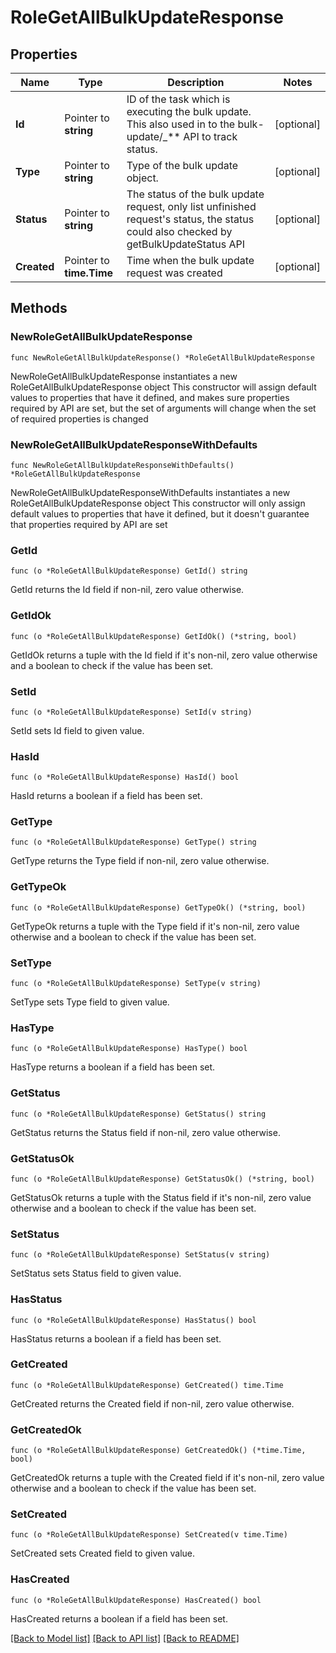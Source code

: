 # RoleGetAllBulkUpdateResponse

## Properties

Name | Type | Description | Notes
------------ | ------------- | ------------- | -------------
**Id** | Pointer to **string** | ID of the task which is executing the bulk update. This also used in to the bulk-update/_** API to track status. | [optional] 
**Type** | Pointer to **string** | Type of the bulk update object. | [optional] 
**Status** | Pointer to **string** | The status of the bulk update request, only list unfinished request&#39;s status, the status could also checked by getBulkUpdateStatus API | [optional] 
**Created** | Pointer to **time.Time** | Time when the bulk update request was created | [optional] 

## Methods

### NewRoleGetAllBulkUpdateResponse

`func NewRoleGetAllBulkUpdateResponse() *RoleGetAllBulkUpdateResponse`

NewRoleGetAllBulkUpdateResponse instantiates a new RoleGetAllBulkUpdateResponse object
This constructor will assign default values to properties that have it defined,
and makes sure properties required by API are set, but the set of arguments
will change when the set of required properties is changed

### NewRoleGetAllBulkUpdateResponseWithDefaults

`func NewRoleGetAllBulkUpdateResponseWithDefaults() *RoleGetAllBulkUpdateResponse`

NewRoleGetAllBulkUpdateResponseWithDefaults instantiates a new RoleGetAllBulkUpdateResponse object
This constructor will only assign default values to properties that have it defined,
but it doesn't guarantee that properties required by API are set

### GetId

`func (o *RoleGetAllBulkUpdateResponse) GetId() string`

GetId returns the Id field if non-nil, zero value otherwise.

### GetIdOk

`func (o *RoleGetAllBulkUpdateResponse) GetIdOk() (*string, bool)`

GetIdOk returns a tuple with the Id field if it's non-nil, zero value otherwise
and a boolean to check if the value has been set.

### SetId

`func (o *RoleGetAllBulkUpdateResponse) SetId(v string)`

SetId sets Id field to given value.

### HasId

`func (o *RoleGetAllBulkUpdateResponse) HasId() bool`

HasId returns a boolean if a field has been set.

### GetType

`func (o *RoleGetAllBulkUpdateResponse) GetType() string`

GetType returns the Type field if non-nil, zero value otherwise.

### GetTypeOk

`func (o *RoleGetAllBulkUpdateResponse) GetTypeOk() (*string, bool)`

GetTypeOk returns a tuple with the Type field if it's non-nil, zero value otherwise
and a boolean to check if the value has been set.

### SetType

`func (o *RoleGetAllBulkUpdateResponse) SetType(v string)`

SetType sets Type field to given value.

### HasType

`func (o *RoleGetAllBulkUpdateResponse) HasType() bool`

HasType returns a boolean if a field has been set.

### GetStatus

`func (o *RoleGetAllBulkUpdateResponse) GetStatus() string`

GetStatus returns the Status field if non-nil, zero value otherwise.

### GetStatusOk

`func (o *RoleGetAllBulkUpdateResponse) GetStatusOk() (*string, bool)`

GetStatusOk returns a tuple with the Status field if it's non-nil, zero value otherwise
and a boolean to check if the value has been set.

### SetStatus

`func (o *RoleGetAllBulkUpdateResponse) SetStatus(v string)`

SetStatus sets Status field to given value.

### HasStatus

`func (o *RoleGetAllBulkUpdateResponse) HasStatus() bool`

HasStatus returns a boolean if a field has been set.

### GetCreated

`func (o *RoleGetAllBulkUpdateResponse) GetCreated() time.Time`

GetCreated returns the Created field if non-nil, zero value otherwise.

### GetCreatedOk

`func (o *RoleGetAllBulkUpdateResponse) GetCreatedOk() (*time.Time, bool)`

GetCreatedOk returns a tuple with the Created field if it's non-nil, zero value otherwise
and a boolean to check if the value has been set.

### SetCreated

`func (o *RoleGetAllBulkUpdateResponse) SetCreated(v time.Time)`

SetCreated sets Created field to given value.

### HasCreated

`func (o *RoleGetAllBulkUpdateResponse) HasCreated() bool`

HasCreated returns a boolean if a field has been set.


[[Back to Model list]](../README.md#documentation-for-models) [[Back to API list]](../README.md#documentation-for-api-endpoints) [[Back to README]](../README.md)


